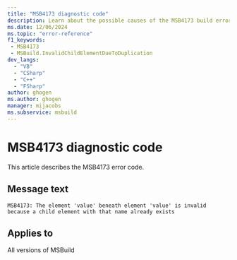 ```yaml
---
title: "MSB4173 diagnostic code"
description: Learn about the possible causes of the MSB4173 build error, and get troubleshooting tips.
ms.date: 12/06/2024
ms.topic: "error-reference"
f1_keywords:
 - MSB4173
 - MSBuild.InvalidChildElementDueToDuplication
dev_langs:
  - "VB"
  - "CSharp"
  - "C++"
  - "FSharp"
author: ghogen
ms.author: ghogen
manager: mijacobs
ms.subservice: msbuild
---
```


# MSB4173 diagnostic code

<!-- :::ErrorDefinitionDescription::: -->
<!-- :::editable-content name="introDescription"::: -->
This article describes the MSB4173 error code.
<!-- :::editable-content-end::: -->

## Message text

`MSB4173: The element 'value' beneath element 'value' is invalid because a child element with that name already exists`

<!-- :::editable-content name="postOutputDescription"::: -->
<!--
{StrBegin="MSB4173: "}
-->
<!-- :::editable-content-end::: -->
<!-- :::ErrorDefinitionDescription-end::: -->

## Applies to

All versions of MSBuild
